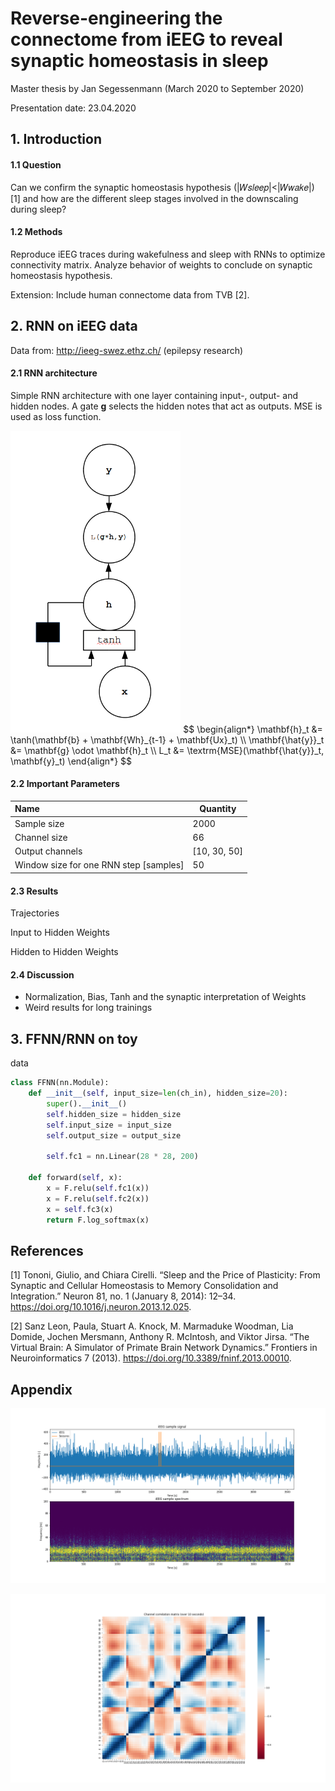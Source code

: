 # Reverse-engineering the connectome from iEEG to reveal synaptic homeostasis in sleep

Master thesis by Jan Segessenmann (March 2020 to September 2020)

Presentation date: 23.04.2020



## 1. Introduction

#### 1.1 Question

Can we confirm the synaptic homeostasis hypothesis (|𝑊𝑠𝑙𝑒𝑒𝑝|<|𝑊𝑤𝑎𝑘𝑒|) [1] and how are the different sleep stages involved in the downscaling during sleep?

#### 1.2 Methods

Reproduce iEEG traces during wakefulness and sleep with RNNs to optimize connectivity matrix. Analyze behavior of weights to conclude on synaptic homeostasis hypothesis.

Extension: Include human connectome data from TVB [2].



## 2. RNN on iEEG data

Data from: http://ieeg-swez.ethz.ch/ (epilepsy research)

#### 2.1 RNN architecture

Simple RNN architecture with one layer containing input-, output- and hidden nodes.  A gate $\mathbf{g}$ selects the hidden notes that act as outputs. MSE is used as loss function.



<img src="./figures/fig_simple_rnn_architecture.png" alt="fig_simple_rnn_architecture" style="zoom:60%;" />
$$
\begin{align*}
\mathbf{h}_t &= \tanh(\mathbf{b} + \mathbf{Wh}_{t-1} + \mathbf{Ux}_t) \\
\mathbf{\hat{y}}_t &= \mathbf{g} \odot \mathbf{h}_t \\
L_t &= \textrm{MSE}(\mathbf{\hat{y}}_t, \mathbf{y}_t)
\end{align*}
$$



#### 2.2 Important Parameters

| Name                                   | Quantity     |
| :------------------------------------- | ------------ |
| Sample size                            | 2000         |
| Channel size                           | 66           |
| Output channels                        | [10, 30, 50] |
| Window size for one RNN step [samples] | 50           |



#### 2.3 Results

Trajectories

Input to Hidden Weights

Hidden to Hidden Weights

#### 2.4 Discussion

- Normalization, Bias, Tanh and the synaptic interpretation of Weights
- Weird results for long trainings



## 3. FFNN/RNN on toy

 data



```python
class FFNN(nn.Module):
    def __init__(self, input_size=len(ch_in), hidden_size=20):
        super().__init__()
        self.hidden_size = hidden_size
        self.input_size = input_size
        self.output_size = output_size
            
        self.fc1 = nn.Linear(28 * 28, 200)

    def forward(self, x):
        x = F.relu(self.fc1(x))
        x = F.relu(self.fc2(x))
        x = self.fc3(x)
        return F.log_softmax(x)
```



## References

[1] Tononi, Giulio, and Chiara Cirelli. “Sleep and the Price of Plasticity: From Synaptic and Cellular Homeostasis to Memory Consolidation and Integration.” Neuron 81, no. 1 (January 8, 2014): 12–34. https://doi.org/10.1016/j.neuron.2013.12.025.

[2] Sanz Leon, Paula, Stuart A. Knock, M. Marmaduke Woodman, Lia Domide, Jochen Mersmann, Anthony R. McIntosh, and Viktor Jirsa. “The Virtual Brain: A Simulator of Primate Brain Network Dynamics.” Frontiers in Neuroinformatics 7 (2013). https://doi.org/10.3389/fninf.2013.00010.



## Appendix

![fig_ieeg_data](./figures/fig_ieeg_data.png)

![fig_ieeg_data](./figures/fig_ieeg_correlation.png)


